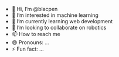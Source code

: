 - 👋 Hi, I’m @blacpen
- 👀 I’m interested in machine learning
- 🌱 I’m currently learning web development
- 💞️ I’m looking to collaborate on robotics
- 📫 How to reach me 
- 😄 Pronouns: ...
- ⚡ Fun fact: ...

<!---
blacpen/blacpen is a ✨ special ✨ repository because its `README.md` (this file) appears on your GitHub profile.
You can click the Preview link to take a look at your changes.
--->
